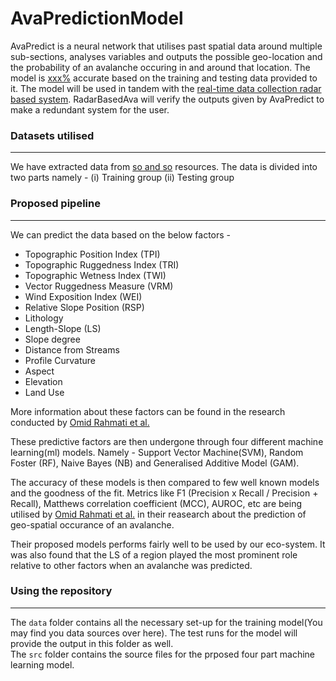 # AvaPredictionModel

AvaPredict is a neural network that utilises past spatial data around multiple
sub-sections, analyses variables and outputs the possible geo-location and the
probability of an avalanche occuring in and around that location. The model is
<ins>xxx%</ins> accurate based on the training and testing data provided to it.
The model will be used in tandem with the
[real-time data collection radar based system](https://github.com/Backs-ash/RadarBasedAvaPredict).
RadarBasedAva will verify the outputs given by AvaPredict to make a redundant
system for the user.

### Datasets utilised

---

We have extracted data from <ins>so and so</ins> resources. The data is divided
into two parts namely - (i) Training group (ii) Testing group

### Proposed pipeline

---

We can predict the data based on the below factors -

- Topographic Position Index (TPI)
- Topographic Ruggedness Index (TRI)
- Topographic Wetness Index (TWI)
- Vector Ruggedness Measure (VRM)
- Wind Exposition Index (WEI)
- Relative Slope Position (RSP)
- Lithology
- Length-Slope (LS)
- Slope degree
- Distance from Streams
- Profile Curvature
- Aspect
- Elevation
- Land Use

More information about these factors can be found in the research conducted by
[Omid Rahmati et al.](https://www.mdpi.com/2072-4292/11/24/2995)

These predictive factors are then undergone through four different machine
learning(ml) models. Namely - Support Vector Machine(SVM), Random Foster (RF),
Naive Bayes (NB) and Generalised Additive Model (GAM).

The accuracy of these models is then compared to few well known models and the
goodness of the fit. Metrics like F1 (Precision x Recall / Precision + Recall),
Matthews correlation coefficient (MCC), AUROC, etc are being utilised by
[Omid Rahmati et al.](https://www.mdpi.com/2072-4292/11/24/2995) in their
reasearch about the prediction of geo-spatial occurance of an avalanche.

Their proposed models performs fairly well to be used by our eco-system. It was
also found that the LS of a region played the most prominent role relative to
other factors when an avalanche was predicted.

### Using the repository

---

The `data` folder contains all the necessary set-up for the training model(You
may find you data sources over here). The test runs for the model will provide
the output in this folder as well. <br> The `src` folder contains the source
files for the prposed four part machine learning model.
